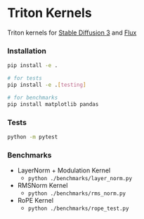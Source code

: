 # Triton Kernels
Triton kernels for [Stable Diffusion 3](https://arxiv.org/abs/2403.03206) and [Flux](https://github.com/black-forest-labs/flux)

### Installation
```bash
pip install -e .

# for tests
pip install -e .[testing]

# for benchmarks
pip install matplotlib pandas
```

### Tests
```bash
python -m pytest
```

### Benchmarks
- LayerNorm + Modulation Kernel
  - `python ./benchmarks/layer_norm.py`
- RMSNorm Kernel
  - `python ./benchmarks/rms_norm.py`
- RoPE Kernel
  - `python ./benchmarks/rope_test.py`
